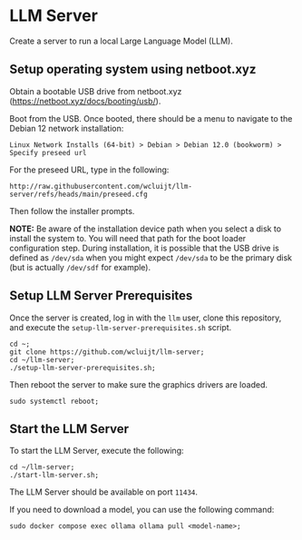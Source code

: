 LLM Server
==========

Create a server to run a local Large Language Model (LLM).

Setup operating system using netboot.xyz
----------------------------------------

Obtain a bootable USB drive from netboot.xyz (https://netboot.xyz/docs/booting/usb/).

Boot from the USB.  Once booted, there should be a menu to navigate to
the Debian 12 network installation:
```
Linux Network Installs (64-bit) > Debian > Debian 12.0 (bookworm) > Specify preseed url
```

For the preseed URL, type in the following:
```
http://raw.githubusercontent.com/wcluijt/llm-server/refs/heads/main/preseed.cfg
```

Then follow the installer prompts.

**NOTE:** Be aware of the installation device path when you select a
disk to install the system to.  You will need that path for the boot
loader configuration step.  During installation, it is possible that
the USB drive is defined as `/dev/sda` when you might expect `/dev/sda`
to be the primary disk (but is actually `/dev/sdf` for example).

Setup LLM Server Prerequisites
------------------------------

Once the server is created, log in with the `llm` user, clone this
repository, and execute the `setup-llm-server-prerequisites.sh` script.
```
cd ~;
git clone https://github.com/wcluijt/llm-server;
cd ~/llm-server;
./setup-llm-server-prerequisites.sh;
```

Then reboot the server to make sure the graphics drivers are loaded.
```
sudo systemctl reboot;
```

Start the LLM Server
--------------------

To start the LLM Server, execute the following:
```
cd ~/llm-server;
./start-llm-server.sh;
```

The LLM Server should be available on port `11434`.

If you need to download a model, you can use the following command:
```
sudo docker compose exec ollama ollama pull <model-name>;
```

